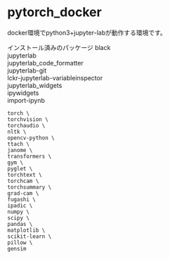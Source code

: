 # pytorch_docker
docker環境でpython3+jupyter-labが動作する環境です。

インストール済みのパッケージ
    black \
    jupyterlab \
    jupyterlab_code_formatter \
    jupyterlab-git \
    lckr-jupyterlab-variableinspector \
    jupyterlab_widgets \
    ipywidgets \
    import-ipynb
    
    
    torch \
    torchvision \
    torchaudio \
    nltk \
    opencv-python \
    ttach \
    janome \
    transformers \
    gym \
    pyglet \
    torchtext \
    torchcam \
    torchsummary \
    grad-cam \
    fugashi \
    ipadic \
    numpy \
    scipy \
    pandas \
    matplotlib \
    scikit-learn \
    pillow \
    gensim
